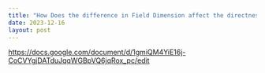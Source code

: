 ```yaml
---
title: "How Does the difference in Field Dimension affect the directness of a soccer team?"
date: 2023-12-16
layout: post
---
```


https://docs.google.com/document/d/1gmiQM4YiE16j-CoCVYgjDATduJqqWGBpVQ6jqRox_pc/edit
